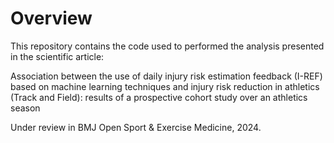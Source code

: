 # Overview
This repository contains the code used to performed the analysis presented in the scientific article:

Association between the use of daily injury risk estimation feedback (I-REF) based on machine learning techniques and injury risk reduction in athletics (Track and Field): results of a prospective cohort study over an athletics season

Under review in BMJ Open Sport & Exercise Medicine, 2024.

